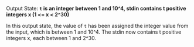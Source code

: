 Output State: **`t` is an integer between 1 and 10^4, stdin contains t positive integers x (1 <= x < 2^30)**

In this output state, the value of `t` has been assigned the integer value from the input, which is between 1 and 10^4. The stdin now contains t positive integers x, each between 1 and 2^30.